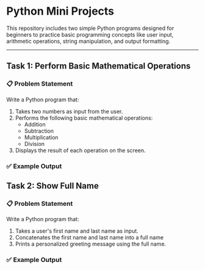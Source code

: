 # Python Mini Projects

This repository includes two simple Python programs designed for beginners to practice basic programming concepts like user input, arithmetic operations, string manipulation, and output formatting.

---

## Task 1: Perform Basic Mathematical Operations

### 📋 Problem Statement
Write a Python program that:
1. Takes two numbers as input from the user.
2. Performs the following basic mathematical operations:
   - Addition
   - Subtraction
   - Multiplication
   - Division
3. Displays the result of each operation on the screen.

### ✅ Example Output


## Task 2: Show Full Name

### 📋 Problem Statement
Write a Python program that:
1. Takes a user's first name and last name as input.
2. Concatenates the first name and last name into a full name
3. Prints a personalized greeting message using the full name.

### ✅ Example Output
